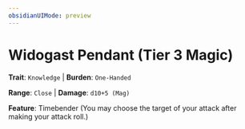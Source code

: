 ```yaml
---
obsidianUIMode: preview
---
```

# Widogast Pendant (Tier 3 Magic)

**Trait**: `Knowledge` | **Burden**: `One-Handed`

**Range**: `Close` | **Damage**: `d10+5 (Mag)`

**Feature**: Timebender (You may choose the target of your attack after making your attack roll.)
